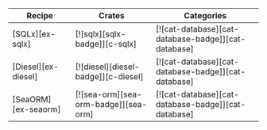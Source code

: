 | Recipe | Crates | Categories |
|--------|--------|------------|
| [SQLx][ex-sqlx] | [![sqlx][sqlx-badge]][c-sqlx] | [![cat-database][cat-database-badge]][cat-database] |
| [Diesel][ex-diesel] | [![diesel][diesel-badge]][c-diesel] | [![cat-database][cat-database-badge]][cat-database] |
| [SeaORM][ex-seaorm] | [![sea-orm][sea-orm-badge]][sea-orm] | [![cat-database][cat-database-badge]][cat-database] |
